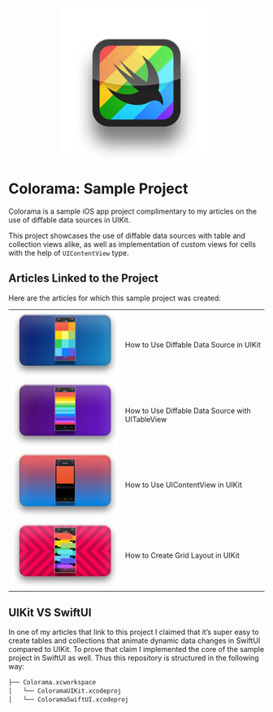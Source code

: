<p align="center">
    <img src="Images/01_logo.png" alt="Notes logo" width="300" />
</p>

# Colorama: Sample Project

Colorama is a sample iOS app project complimentary to my articles on the use of diffable data sources in UIKit.

This project showcases the use of diffable data sources with table and collection views alike, as well as implementation of custom views for cells with the help of `UIContentView` type.

## Articles Linked to the Project

Here are the articles for which this sample project was created:

|     |     |
| --- | --- |
| ![Feature image for Tables article](Images/02_grids.png) | How to Use Diffable Data Source in UIKit |
| ![Feature image for Tables article](Images/02_tables.png) | How to Use Diffable Data Source with UITableView |
| ![Feature image for Tables article](Images/02_content.png) | How to Use UIContentView in UIKit |
| ![Feature image for Tables article](Images/02_layout.png) | How to Create Grid Layout in UIKit |

## UIKit VS SwiftUI

In one of my articles that link to this project I claimed that it’s super easy to create tables and collections that animate dynamic data changes in SwiftUI compared to UIKit. To prove that claim I implemented the core of the sample project in SwiftUI as well. Thus this repository is structured in the following way:

```bash
├── Colorama.xcworkspace
│   └── ColoramaUIKit.xcodeproj
│   └── ColoramaSwiftUI.xcodeproj
```
